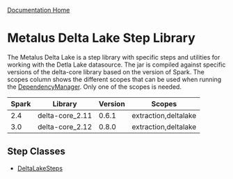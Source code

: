 [Documentation Home](../docs/readme.md)

# Metalus Delta Lake Step Library
The Metalus Delta Lake is a step library with specific steps and utilities for working with the Detla Lake datasource. The jar 
is compiled against specific versions of the delta-core library based on the version of Spark. The scopes
column shows the different scopes that can be used when running the [DependencyManager](../docs/dependency-manager.md).
Only one of the scopes is needed.

|Spark|Library|Version|Scopes|
|------|-------|-------|------|
|2.4|delta-core_2.11|0.6.1|extraction,deltalake|
|3.0|delta-core_2.12|0.8.0|extraction,deltalake|

## Step Classes
* [DeltaLakeSteps](docs/deltalakesteps.md)
